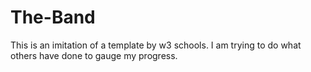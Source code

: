 # The-Band
This is an imitation of a template by w3 schools. I am trying to do what others have done to gauge my progress.